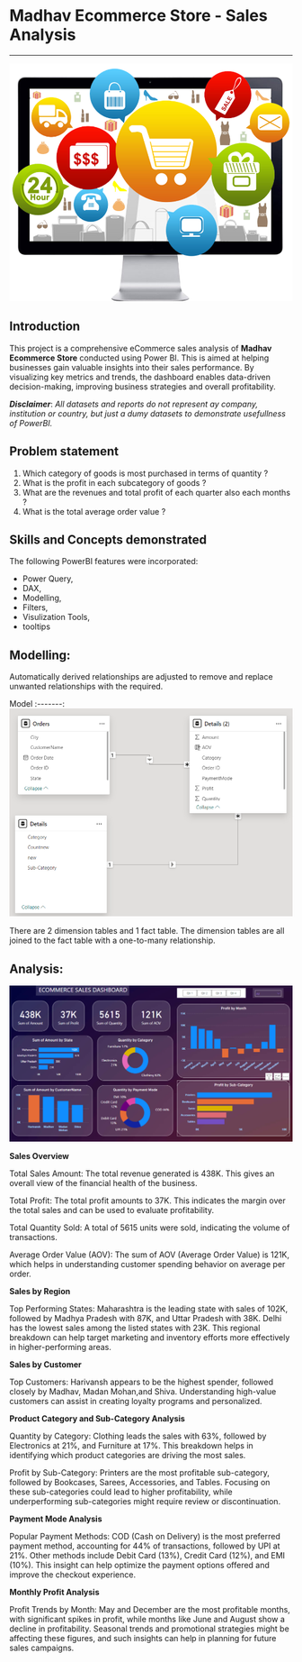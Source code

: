 # Madhav Ecommerce Store - Sales Analysis
---

![](ecommerce_intro_image.png)

## Introduction
This project is a comprehensive eCommerce sales analysis of **Madhav Ecommerce Store** conducted using Power BI. 
This is aimed at helping businesses gain valuable insights into their sales performance. By visualizing key metrics and trends, the dashboard enables data-driven decision-making, improving business strategies and overall profitability.

**_Disclaimer_**: _All datasets and reports do not represent ay company, institution or country, but just a dumy datasets to demonstrate usefullness of PowerBI._

## Problem statement
1. Which category of goods is most purchased in terms of quantity ?
2. What is the profit in each subcategory of goods ?
3. What are the revenues and total profit of each quarter also each months ?
4. What is the total average order value ?

## Skills and Concepts demonstrated

The following PowerBI features were incorporated:

- Power Query,
- DAX,
- Modelling,
- Filters,
- Visulization Tools,
- tooltips

## Modelling:
Automatically derived relationships are adjusted to remove and replace unwanted relationships with the required.

Model
:-------:
![](data_model_image.png)

There are 2 dimension tables and 1 fact table. The dimension tables are all joined to the fact table with a one-to-many relationship.

## Analysis:
![](ecommerce_sales_dashboard_image.png)

 **Sales Overview**
   
   Total Sales Amount: The total revenue generated is 438K. This gives an overall view of the 
  financial health of the business.
  
  Total Profit: The total profit amounts to 37K. This indicates the margin over the total sales 
  and can be used to evaluate profitability.
  
  Total Quantity Sold: A total of 5615 units were sold, indicating the volume of transactions.
  
  Average Order Value (AOV): The sum of AOV (Average Order Value) is 121K, which helps in 
  understanding customer spending behavior on average per order.

 **Sales by Region**
 
  Top Performing States:
  Maharashtra is the leading state with sales of 102K, followed by Madhya Pradesh with 87K, and 
  Uttar Pradesh with 38K.
  Delhi has the lowest sales among the listed states with 23K.
  This regional breakdown can help target marketing and inventory efforts more effectively in 
  higher-performing areas.

 **Sales by Customer**
   
  Top Customers:
  Harivansh appears to be the highest spender, followed closely by Madhav, Madan Mohan,and 
  Shiva. Understanding high-value customers can assist in creating loyalty programs and 
  personalized.

 **Product Category and Sub-Category Analysis**
 
  Quantity by Category:
  Clothing leads the sales with 63%, followed by Electronics at 21%, and Furniture at 17%.
  This breakdown helps in identifying which product categories are driving the most sales.

  Profit by Sub-Category:
  Printers are the most profitable sub-category, followed by Bookcases, Sarees, Accessories, 
  and Tables.
  Focusing on these sub-categories could lead to higher profitability, while underperforming 
  sub-categories might require review or discontinuation.

 **Payment Mode Analysis**
 
  Popular Payment Methods:
  COD (Cash on Delivery) is the most preferred payment method, accounting for 44% of 
  transactions, followed by UPI at 21%.
  Other methods include Debit Card (13%), Credit Card (12%), and EMI (10%).
  This insight can help optimize the payment options offered and improve the checkout 
  experience.

 **Monthly Profit Analysis**
 
  Profit Trends by Month:
  May and December are the most profitable months, with significant spikes in profit, while 
  months like June and August show a decline in profitability.
  Seasonal trends and promotional strategies might be affecting these figures, and such 
  insights can help in planning for future sales campaigns.


